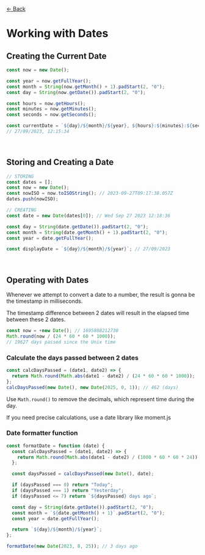 [&larr; Back](./README.md)

# Working with Dates

## Creating the Current Date

```js
const now = new Date();

const year = now.getFullYear();
const month = String(now.getMonth() + 1).padStart(2, "0");
const day = String(now.getDate()).padStart(2, "0");

const hours = now.getHours();
const minutes = now.getMinutes();
const seconds = now.getSeconds();

const currentDate = `${day}/${month}/${year}, ${hours}:${minutes}:${seconds}`;
// 27/09/2023, 12:15:34
```

<br>

## Storing and Creating a Date

```js
// STORING
const dates = [];
const now = new Date();
const nowISO = now.toISOString(); // 2023-09-27T09:17:38.057Z
dates.push(nowISO);
```

```js
// CREATING
const date = new Date(dates[0]); // Wed Sep 27 2023 12:18:36

const day = String(date.getDate()).padStart(2, "0");
const month = String(date.getMonth() + 1).padStart(2, "0");
const year = date.getFullYear();

const displayDate = `${day}/${month}/${year}`; // 27/09/2023
```

<br>

## Operating with Dates

Whenever we attempt to convert a date to a number, the result is gonna be the timestamp in milliseconds.

The timestamp difference between 2 dates will result in the elapsed time between these 2 dates.

```js
const now = +new Date(); // 1695808212730
Math.round(now / (24 * 60 * 60 * 1000));
// 19627 days passed since the Unix time
```

### Calculate the days passed between 2 dates

```js
const calcDaysPassed = (date1, date2) => {
  return Math.round(Math.abs(date1 - date2) / (24 * 60 * 60 * 1000));
};
calcDaysPassed(new Date(), new Date(2025, 0, 1)); // 462 (days)
```

Use `Math.round()` to remove the decimals, which represent time during the day.

If you need precise calculations, use a date library like moment.js

### Date formatter function

```js
const formatDate = function (date) {
  const calcDaysPassed = (date1, date2) => {
    return Math.round(Math.abs(date1 - date2) / (1000 * 60 * 60 * 24));
  };

  const daysPassed = calcDaysPassed(new Date(), date);

  if (daysPassed === 0) return "Today";
  if (daysPassed === 1) return "Yesterday";
  if (daysPassed <= 7) return `${daysPassed} days ago`;

  const day = String(date.getDate()).padStart(2, "0");
  const month = `${date.getMonth() + 1}`.padStart(2, "0");
  const year = date.getFullYear();

  return `${day}/${month}/${year}`;
};

formatDate(new Date(2023, 8, 25)); // 3 days ago
```

<br>
